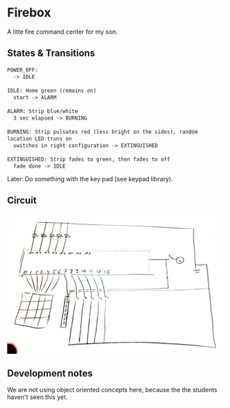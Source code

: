 # Firebox

A litte fire command center for my son.

## States & Transitions

```
POWER_OFF:
  -> IDLE

IDLE: Home green (remains on)
  start -> ALARM

ALARM: Strip blue/white
  3 sec elapsed -> BURNING

BURNING: Strip pulsates red (less bright on the sides), random location LED truns on
  switches in right configuration -> EXTINGUISHED

EXTINGUISHED: Strip fades to green, then fades to off
  fade done -> IDLE
```

Later: Do something with the key pad (see keypad library).

## Circuit

![](images/circuit.jpg)

## Development notes

We are not using object oriented concepts here, because the the students haven't seen this yet.